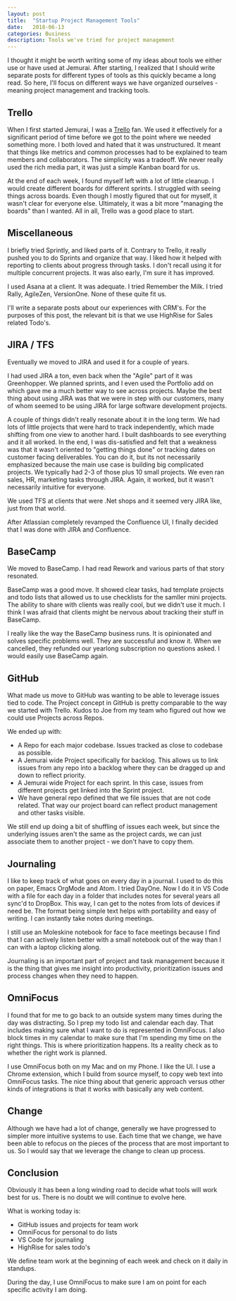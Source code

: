 ```yaml
---
layout: post
title:  "Startup Project Management Tools"
date:   2018-06-13
categories: Business
description: Tools we've tried for project management
---
```


I thought it might be worth writing some of my ideas about tools we either use or have used at Jemurai.  After starting, I realized that I should write separate posts for different types of tools as this quickly became a long read.  So here, I'll focus on different ways we have organized ourselves - meaning project management and tracking tools.

## Trello

When I first started Jemurai, I was a [Trello](https://trello.com) fan.  We used it effectively for a significant period of time before we got to the point where we needed something more.  I both loved and hated that it was unstructured.  It meant that things like metrics and common processes had to be explained to team members and collaborators.  The simplicity was a tradeoff.  We never really used the rich media part, it was just a simple Kanban board for us.

At the end of each week, I found myself left with a lot of little cleanup.  I would create different boards for different sprints.  I struggled with seeing things across boards.  Even though I mostly figured that out for myself, it wasn't clear for everyone else.  Ultimately, it was a bit more "managing the boards" than I wanted.  All in all, Trello was a good place to start.

## Miscellaneous

I briefly tried Sprintly, and liked parts of it.  Contrary to Trello, it really pushed you to do Sprints and organize that way.  I liked how it helped with reporting to clients about progress through tasks.  I don't recall using it for multiple concurrent projects.  It was also early, I'm sure it has improved.

I used Asana at a client.  It was adequate.  I tried Remember the Milk.  I tried Rally, AgileZen, VersionOne.  None of these quite fit us.

I'll write a separate posts about our experiences with CRM's.  For the purposes of this post, the relevant bit is that we use HighRise for Sales related Todo's.

## JIRA / TFS

Eventually we moved to JIRA and used it for a couple of years.  

I had used JIRA a ton, even back when the "Agile" part of it was Greenhopper.  We planned sprints, and I even used the Portfolio add on which gave me a much better way to see across projects.  Maybe the best thing about using JIRA was that we were in step with our customers, many of whom seemed to be using JIRA for large software development projects.

A couple of things didn't really resonate about it in the long term.  We had lots of little projects that were hard to track independently, which made shifting from one view to another hard.  I built dashboards to see everything and it all worked.  In the end, I was dis-satisfied and felt that a weakness was that it wasn't oriented to "getting things done" or tracking dates on customer facing deliverables.  You can do it, but its not necessarily emphasized because the main use case is building big complicated projects.  We typically had 2-3 of those plus 10 small projects.  We even ran sales, HR, marketing tasks through JIRA.  Again, it worked, but it wasn't necessarily intuitive for everyone.

We used TFS at clients that were .Net shops and it seemed very JIRA like, just from that world.

After Atlassian completely revamped the Confluence UI, I finally decided that I was done with JIRA and Confluence.  

## BaseCamp

We moved to BaseCamp.  I had read Rework and various parts of that story resonated.

BaseCamp was a good move.  It showed clear tasks, had template projects and todo lists that allowed us to use checklists for the samller mini projects.  The ability to share with clients was really cool, but we didn't use it much.  I think I was afraid that clients might be nervous about tracking their stuff in BaseCamp.

I really like the way the BaseCamp business runs.  It is opinionated and solves specific problems well.  They are successful and know it.  When we cancelled, they refunded our yearlong subscription no questions asked.  I would easily use BaseCamp again.

## GitHub

What made us move to GitHub was wanting to be able to leverage issues tied to code.  The Project concept in GitHub is pretty comparable to the way we started with Trello.  Kudos to Joe from my team who figured out how we could use Projects across Repos.

We ended up with:

* A Repo for each major codebase.  Issues tracked as close to codebase as possible.
* A Jemurai wide Project specifically for backlog.  This allows us to link issues from any repo into a backlog where they can be dragged up and down to reflect priority.
* A Jemurai wide Project for each sprint.  In this case, issues from different projects get linked into the Sprint project.
* We have general repo defined that we file issues that are not code related.  That way our project board can reflect product management and other tasks visible.

We still end up doing a bit of shuffling of issues each week, but since the underlying issues aren't the same as the project cards, we can just associate them to another project - we don't have to copy them.

## Journaling

I like to keep track of what goes on every day in a journal.  I used to do this on paper, Emacs OrgMode and Atom.  I tried DayOne.  Now I do it in VS Code with a file for each day in a folder that includes notes for several years all sync'd to DropBox.  This way, I can get to the notes from lots of devices if need be.  The format being simple text helps with portability and easy of writing.  I can instantly take notes during meetings.

I still use an Moleskine notebook for face to face meetings because I find that I can actively listen better with a small notebook out of the way than I can with a laptop clicking along.

Journaling is an important part of project and task management because it is the thing that gives me insight into productivity, prioritization issues and process changes when they need to happen.

## OmniFocus

I found that for me to go back to an outside system many times during the day was distracting.  So I prep my todo list and calendar each day.  That includes making sure what I want to do is represented in OmniFocus.  I also block times in my calendar to make sure that I'm spending my time on the right things.  This is where prioritization happens.  Its a reality check as to whether the right work is planned.

I use OmniFocus both on my Mac and on my Phone.  I like the UI.  I use a Chrome extension, which I build from source myself, to copy web text into OmniFocus tasks.  The nice thing about that generic approach versus other kinds of integrations is that it works with basically any web content.

## Change

Although we have had a lot of change, generally we have progressed to simpler more intuitive systems to use.  Each time that we change, we have been able to refocus on the pieces of the process that are most important to us.  So I would say that we leverage the change to clean up process.

## Conclusion

Obviously it has been a long winding road to decide what tools will work best for us.  There is no doubt we will continue to evolve here.  

What is working today is:

* GitHub issues and projects for team work
* OmniFocus for personal to do lists
* VS Code for journaling
* HighRise for sales todo's

We define team work at the beginning of each week and check on it daily in standups.

During the day, I use OmniFocus to make sure I am on point for each specific activity I am doing.